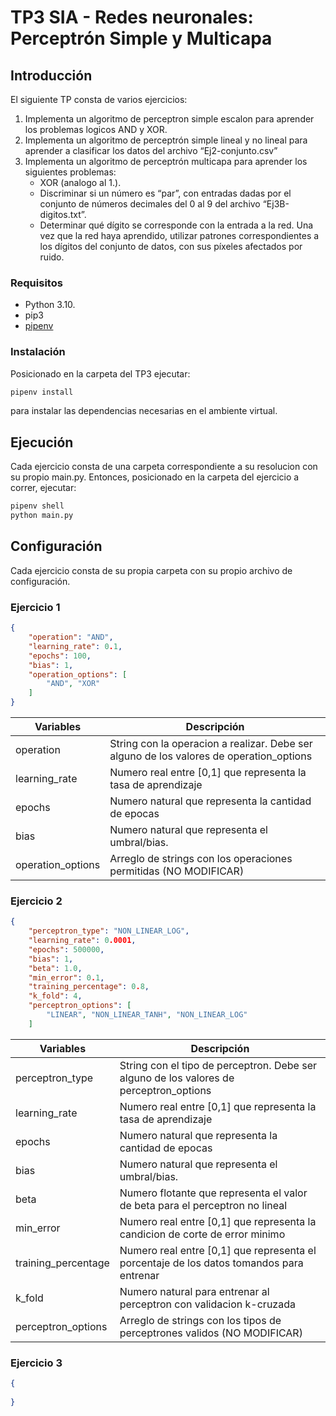 
# TP3 SIA - Redes neuronales: Perceptrón Simple y Multicapa

## Introducción

El siguiente TP consta de varios ejercicios: 

1. Implementa un algoritmo de perceptron simple escalon para aprender los problemas logicos AND y XOR.
2. Implementa un algoritmo de perceptrón simple lineal y no lineal para aprender a clasificar los datos del archivo “Ej2-conjunto.csv”
3. Implementa un algoritmo de perceptrón multicapa para aprender los siguientes problemas:
    - XOR (analogo al 1.).
    - Discriminar si un número es “par”, con entradas dadas por el conjunto de números decimales del 0 al 9 del archivo “Ej3B-digitos.txt”.
    - Determinar qué dígito se corresponde con la entrada a la red. Una vez que la red haya aprendido, utilizar patrones correspondientes a los dígitos del conjunto de datos, con sus píxeles afectados por ruido.


### Requisitos

- Python 3.10.
- pip3
- [pipenv](https://pypi.org/project/pipenv/)

### Instalación

Posicionado en la carpeta del TP3 ejecutar:

```sh
pipenv install
```

para instalar las dependencias necesarias en el ambiente virtual.

## Ejecución

Cada ejercicio consta de una carpeta correspondiente a su resolucion con su propio main.py.
Entonces, posicionado en la carpeta del ejercicio a correr, ejecutar:

```sh
pipenv shell
python main.py
```

## Configuración

Cada ejercicio consta de su propia carpeta con su propio archivo de configuración.

### Ejercicio 1

``` json
{
    "operation": "AND",
    "learning_rate": 0.1,
    "epochs": 100,
    "bias": 1,
    "operation_options": [
        "AND", "XOR"
    ]
}
```

| Variables         | Descripción                                                          
|-------------------|------------------------------------------------------------------------------------------|
| operation         | String con la operacion a realizar. Debe ser alguno de los valores de operation_options  |
| learning_rate     | Numero real entre [0,1] que representa la tasa de aprendizaje                            | 
| epochs            | Numero natural que representa la cantidad de epocas                                      | 
| bias              | Numero natural que representa el umbral/bias.                                            | 
| operation_options | Arreglo de strings con los operaciones permitidas (NO MODIFICAR)                         |


### Ejercicio 2

``` json
{
    "perceptron_type": "NON_LINEAR_LOG",
    "learning_rate": 0.0001,
    "epochs": 500000,
    "bias": 1,
    "beta": 1.0,
    "min_error": 0.1,
    "training_percentage": 0.8, 
    "k_fold": 4,
    "perceptron_options": [
        "LINEAR", "NON_LINEAR_TANH", "NON_LINEAR_LOG"
    ]
```

| Variables           | Descripción                                                          
|---------------------|------------------------------------------------------------------------------------------|
| perceptron_type     | String con el tipo de perceptron. Debe ser alguno de los valores de perceptron_options   |
| learning_rate       | Numero real entre [0,1] que representa la tasa de aprendizaje                            | 
| epochs              | Numero natural que representa la cantidad de epocas                                      | 
| bias                | Numero natural que representa el umbral/bias.                                            | 
| beta                | Numero flotante que representa el valor de beta para el perceptron no lineal             |   
| min_error           | Numero real entre [0,1] que representa la candicion de corte de error minimo             | 
| training_percentage | Numero real entre [0,1] que representa el porcentaje de los datos tomandos para entrenar | 
| k_fold              | Numero natural para entrenar al perceptron con validacion k-cruzada       | 
| perceptron_options  | Arreglo de strings con los tipos de perceptrones validos (NO MODIFICAR)                  |

### Ejercicio 3

``` json
{
   
}
